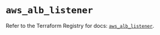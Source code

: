 # `aws_alb_listener`

Refer to the Terraform Registry for docs: [`aws_alb_listener`](https://registry.terraform.io/providers/hashicorp/aws/6.3.0/docs/resources/alb_listener).
